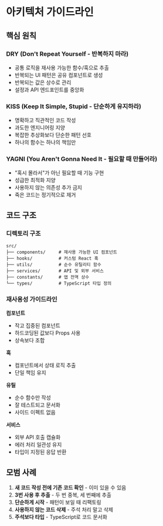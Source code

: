# 아키텍처 가이드라인

## 핵심 원칙

### DRY (Don't Repeat Yourself - 반복하지 마라)
- 공통 로직을 재사용 가능한 함수/훅으로 추출
- 반복되는 UI 패턴은 공유 컴포넌트로 생성
- 반복되는 값은 상수로 관리
- 설정과 API 엔드포인트를 중앙화

### KISS (Keep It Simple, Stupid - 단순하게 유지하라)
- 명확하고 직관적인 코드 작성
- 과도한 엔지니어링 지양
- 복잡한 추상화보다 단순한 패턴 선호
- 하나의 함수는 하나의 책임만

### YAGNI (You Aren't Gonna Need It - 필요할 때 만들어라)
- "혹시 몰라서"가 아닌 필요할 때 기능 구현
- 성급한 최적화 지양
- 사용하지 않는 의존성 추가 금지
- 죽은 코드는 정기적으로 제거

## 코드 구조

### 디렉토리 구조
```
src/
├── components/     # 재사용 가능한 UI 컴포넌트
├── hooks/          # 커스텀 React 훅
├── utils/          # 순수 유틸리티 함수
├── services/       # API 및 외부 서비스
├── constants/      # 앱 전역 상수
└── types/          # TypeScript 타입 정의
```

### 재사용성 가이드라인

**컴포넌트**
- 작고 집중된 컴포넌트
- 하드코딩된 값보다 Props 사용
- 상속보다 조합

**훅**
- 컴포넌트에서 상태 로직 추출
- 단일 책임 유지

**유틸**
- 순수 함수만 작성
- 잘 테스트되고 문서화
- 사이드 이펙트 없음

**서비스**
- 외부 API 호출 캡슐화
- 에러 처리 일관성 유지
- 타입이 지정된 응답 반환

## 모범 사례

1. **새 코드 작성 전에 기존 코드 확인** - 이미 있을 수 있음
2. **3번 사용 후 추출** - 두 번 중복, 세 번째에 추출
3. **단순하게 시작** - 패턴이 보일 때 리팩토링
4. **사용하지 않는 코드 삭제** - 주석 처리 말고 삭제
5. **주석보다 타입** - TypeScript로 코드 문서화
